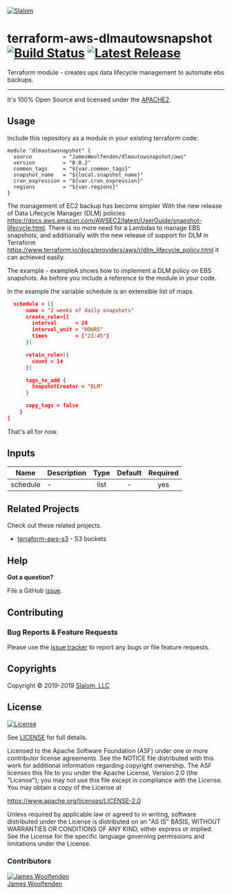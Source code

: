 
[![Slalom][logo]](https://slalom.com)

# terraform-aws-dlmautowsnapshot [![Build Status](https://travis-ci.com/JamesWoolfenden/terraform-aws-dlmautowsnapshot.svg?branch=master)](https://travis-ci.com/JamesWoolfenden/terraform-aws-dlmautowsnapshot) [![Latest Release](https://img.shields.io/github/release/JamesWoolfenden/terraform-aws-dlmautowsnapshot.svg)](https://github.com/JamesWoolfenden/terraform-aws-dlmautowsnapshot/releases/latest)

Terraform module - creates ups data lifecycle management to automate ebs backups.

---

It's 100% Open Source and licensed under the [APACHE2](LICENSE).

## Usage

Include this repository as a module in your existing terraform code:

``` HCL
module "dlmautowsnapshot" {
  source          = "JamesWoolfenden/dlmautowsnapshot/aws"
  version         = "0.0.2"
  common_tags     = "${var.common_tags}"
  snapshot_name   = "${local.snapshot_name}"
  cron_expression = "${var.cron_expression}"
  regions         = "${var.regions}"
}
```

The management of EC2 backup has become simpler With the new release of Data Lifecycle Manager (DLM) policies https://docs.aws.amazon.com/AWSEC2/latest/UserGuide/snapshot-lifecycle.html.
There is no more need for a Lambdas to manage EBS snapshots, and additionally with the new release of support for DLM in Terraform https://www.terraform.io/docs/providers/aws/r/dlm_lifecycle_policy.html it can achieved easily.

The example - exampleA shows how to implement a DLM policy on EBS snapshots.
As before you include a reference to the module in your code.

In the example the variable schedule is an extensible list of maps.

```JSON
  schedule = [{
      name = "2 weeks of daily snapshots"
      create_rule=[{
        interval      = 24
        interval_unit = "HOURS"
        times         = ["23:45"]
      }]

      retain_rule=[{
        count = 14
      }]

      tags_to_add {
        SnapshotCreator = "DLM"
      }

      copy_tags = false
    }
]
```

That's all for now.
<!-- BEGINNING OF PRE-COMMIT-TERRAFORM DOCS HOOK -->
## Inputs

| Name | Description | Type | Default | Required |
|------|-------------|:----:|:-----:|:-----:|
| schedule | - | list | - | yes |
<!-- END OF PRE-COMMIT-TERRAFORM DOCS HOOK -->
## Related Projects

Check out these related projects.

- [terraform-aws-s3](https://github.com/jameswoolfenden/terraform-aws-s3) - S3 buckets

## Help

**Got a question?**

File a GitHub [issue](https://github.com/JamesWoolfenden/terraform-aws-dlmautowsnapshot/issues).

## Contributing

### Bug Reports & Feature Requests

Please use the [issue tracker](https://github.com/JamesWoolfenden/terraform-aws-dlmautowsnapshot/issues) to report any bugs or file feature requests.

## Copyrights

Copyright © 2019-2019 [Slalom, LLC](https://slalom.com)

## License

[![License](https://img.shields.io/badge/License-Apache%202.0-blue.svg)](https://opensource.org/licenses/Apache-2.0)

See [LICENSE](LICENSE) for full details.

Licensed to the Apache Software Foundation (ASF) under one
or more contributor license agreements.  See the NOTICE file
distributed with this work for additional information
regarding copyright ownership.  The ASF licenses this file
to you under the Apache License, Version 2.0 (the
"License"); you may not use this file except in compliance
with the License.  You may obtain a copy of the License at

<https://www.apache.org/licenses/LICENSE-2.0>

Unless required by applicable law or agreed to in writing,
software distributed under the License is distributed on an
"AS IS" BASIS, WITHOUT WARRANTIES OR CONDITIONS OF ANY
KIND, either express or implied.  See the License for the
specific language governing permissions and limitations
under the License.

### Contributors

  [![James Woolfenden][jameswoolfenden_avatar]][jameswoolfenden_homepage]<br/>[James Woolfenden][jameswoolfenden_homepage]

  [jameswoolfenden_homepage]: https://github.com/jameswoolfenden
  [jameswoolfenden_avatar]: https://github.com/jameswoolfenden.png?size=150

[logo]: https://gist.githubusercontent.com/JamesWoolfenden/5c457434351e9fe732ca22b78fdd7d5e/raw/15933294ae2b00f5dba6557d2be88f4b4da21201/slalom-logo.png
[website]: https://slalom.com
[github]: https://github.com/jameswoolfenden
[linkedin]: https://www.linkedin.com/company/slalom-consulting/
[twitter]: https://twitter.com/Slalom

[share_twitter]: https://twitter.com/intent/tweet/?text=terraform-aws-dlmautowsnapshot&url=https://github.com/JamesWoolfenden/terraform-aws-dlmautowsnapshot
[share_linkedin]: https://www.linkedin.com/shareArticle?mini=true&title=terraform-aws-dlmautowsnapshot&url=https://github.com/JamesWoolfenden/terraform-aws-dlmautowsnapshot
[share_reddit]: https://reddit.com/submit/?url=https://github.com/JamesWoolfenden/terraform-aws-dlmautowsnapshot
[share_facebook]: https://facebook.com/sharer/sharer.php?u=https://github.com/JamesWoolfenden/terraform-aws-dlmautowsnapshot
[share_email]: mailto:?subject=terraform-aws-dlmautowsnapshot&body=https://github.com/JamesWoolfenden/terraform-aws-dlmautowsnapshot
